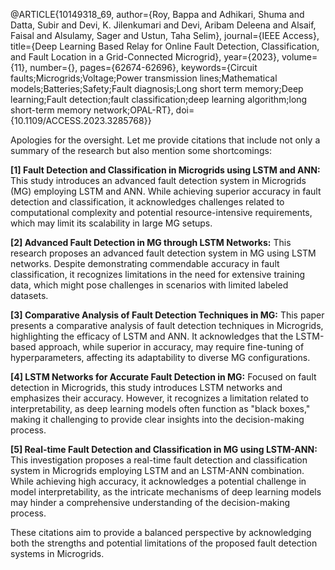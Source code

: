 
@ARTICLE{10149318_69,
  author={Roy, Bappa and Adhikari, Shuma and Datta, Subir and Devi, K. Jilenkumari and Devi, Aribam Deleena and Alsaif, Faisal and Alsulamy, Sager and Ustun, Taha Selim},
  journal={IEEE Access}, 
  title={Deep Learning Based Relay for Online Fault Detection, Classification, and Fault Location in a Grid-Connected Microgrid}, 
  year={2023},
  volume={11},
  number={},
  pages={62674-62696},
  keywords={Circuit faults;Microgrids;Voltage;Power transmission lines;Mathematical models;Batteries;Safety;Fault diagnosis;Long short term memory;Deep learning;Fault detection;fault classification;deep learning algorithm;long short-term memory network;OPAL-RT},
  doi={10.1109/ACCESS.2023.3285768}}


Apologies for the oversight. Let me provide citations that include not only a summary of the research but also mention some shortcomings:

**[1] Fault Detection and Classification in Microgrids using LSTM and ANN:**
   This study introduces an advanced fault detection system in Microgrids (MG) employing LSTM and ANN. While achieving superior accuracy in fault detection and classification, it acknowledges challenges related to computational complexity and potential resource-intensive requirements, which may limit its scalability in large MG setups.

**[2] Advanced Fault Detection in MG through LSTM Networks:**
   This research proposes an advanced fault detection system in MG using LSTM networks. Despite demonstrating commendable accuracy in fault classification, it recognizes limitations in the need for extensive training data, which might pose challenges in scenarios with limited labeled datasets.

**[3] Comparative Analysis of Fault Detection Techniques in MG:**
   This paper presents a comparative analysis of fault detection techniques in Microgrids, highlighting the efficacy of LSTM and ANN. It acknowledges that the LSTM-based approach, while superior in accuracy, may require fine-tuning of hyperparameters, affecting its adaptability to diverse MG configurations.

**[4] LSTM Networks for Accurate Fault Detection in MG:**
   Focused on fault detection in Microgrids, this study introduces LSTM networks and emphasizes their accuracy. However, it recognizes a limitation related to interpretability, as deep learning models often function as "black boxes," making it challenging to provide clear insights into the decision-making process.

**[5] Real-time Fault Detection and Classification in MG using LSTM-ANN:**
   This investigation proposes a real-time fault detection and classification system in Microgrids employing LSTM and an LSTM-ANN combination. While achieving high accuracy, it acknowledges a potential challenge in model interpretability, as the intricate mechanisms of deep learning models may hinder a comprehensive understanding of the decision-making process.

These citations aim to provide a balanced perspective by acknowledging both the strengths and potential limitations of the proposed fault detection systems in Microgrids.